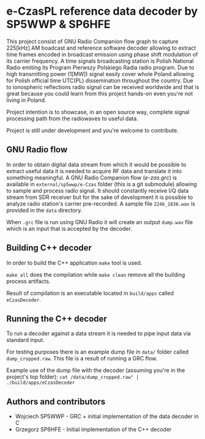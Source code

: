 # e-CzasPL reference data decoder by SP5WWP & SP6HFE

This project consist of GNU Radio Companion flow graph to capture 225[kHz] AM boadcast and reference software decoder allowing to extract time frames encoded in broadcast emission using phase shift modulation of its carrier frequency. A time signals broadcasting station is Polish National Radio emiting its Program Pierwszy Polskiego Radia radio program. Due to high transmitting power (1[MW]) signal easily cover whole Poland allowing for Polish official time UTC(PL) dissemination throughout the country. Due to ionospheric reflections radio signal can be received worldwide and that is great because you could learn from this project hands-on even you're not living in Poland.

Project intention is to showcase, in an open source way, complete signal processing path from the radiowaves to useful data.

Project is still under development and you're welcome to contribute.

## GNU Radio flow

In order to obtain digital data stream from which it would be possible to extract useful data it is needed to acquire RF data and translate it into something meaningful. A GNU Radio Companion flow (*e-zas.grc*) is available in `external/sp5wwp/e-Czas` folder (this is a git submodule) allowing to sample and process radio signal. It should constantly receive I/Q data stream from SDR receiver but for the sake of development it is possible to analyze radio station's carrier pre-recorded. A sample file `224k_1836.wav` is provided in the `data` directory.

When `.grc` file is run using GNU Radio it will create an output `dump.wav` file which is an input that is accepted by the decoder.

## Building C++ decoder

In order to build the C++ application `make` tool is used.

`make all` does the compilation while `make clean` remove all the building process artifacts.

Result of compilation is an executable located in `build/apps` called `eCzasDecoder`.

## Running the C++ decoder

To run a decoder against a data stream it is needed to pipe input data via standard input.

For testing purposes there is an example dump file in `data/` folder called `dump_cropped.raw`. This file is a result of running a GRC flow.

Example use of the dump file with the decoder (assuming you're in the project's top folder): `cat /data/dump_cropped.raw" | ./build/apps/eCzasDecoder`

## Authors and contributors

* Wojciech SP5WWP - GRC + initial implementation of the data decoder in C
* Grzegorz SP6HFE - Initial implementation of the C++ decoder
